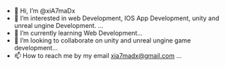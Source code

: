 - 👋 Hi, I’m @xiA7maDx
- 👀 I’m interested in web Development, IOS App Development, unity and unreal ungine Development. ...
- 🌱 I’m currently learning Web Development...
- 💞️ I’m looking to collaborate on unity and unreal ungine game development...
- 📫 How to reach me by my email xia7madx@gmail.com ...

<!---
xiA7maDx/xiA7maDx is a ✨ special ✨ repository because its `README.md` (this file) appears on your GitHub profile.
You can click the Preview link to take a look at your changes.
--->
